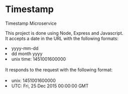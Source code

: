 # Timestamp
Timestamp Microservice

This project is done using Node, Express and Javascript.<br/>
It accepts a date in the URL with the following formats: <br/>
<li>yyyy-mm-dd</li>
<li>dd month yyyy</li>
<li>unix time: 1451001600000</li><br/>
It responds to the request with the following format: <br/><br/>
<li>unix: 1451001600000 </li>
<li>UTC: Fri, 25 Dec 2015 00:00:00 GMT </li>
